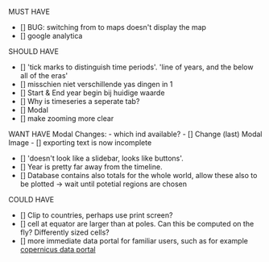 MUST HAVE 
- [] BUG: switching from to maps doesn't display the map
- [] google analytica



SHOULD HAVE
- [] 'tick marks to distinguish time periods'. 'line of years, and the below all of the eras'
- [] misschien niet verschillende yas dingen in 1 
- [] Start & End year begin bij huidige waarde
- [] Why is timeseries a seperate tab?
- [] Modal
- [] make zooming more clear


WANT HAVE
Modal Changes:
    - which ind available?
    - [] Change (last) Modal Image
    - [] exporting text is now incomplete
- [] 'doesn't look like a slidebar, looks like buttons'.
- [] Year is pretty far away from the timeline.
- [] Database contains also totals for the whole world, allow these also to be plotted -> wait until potetial regions are chosen

COULD HAVE
- [] Clip to countries, perhaps use print screen?
- [] cell at equator are larger than at poles. Can this be computed on the fly? Differently sized cells?
- [] more immediate data portal for familiar users, such as for example [copernicus data portal](https://cds.climate.copernicus.eu/cdsapp#!/dataset/reanalysis-era5-land?tab=form)